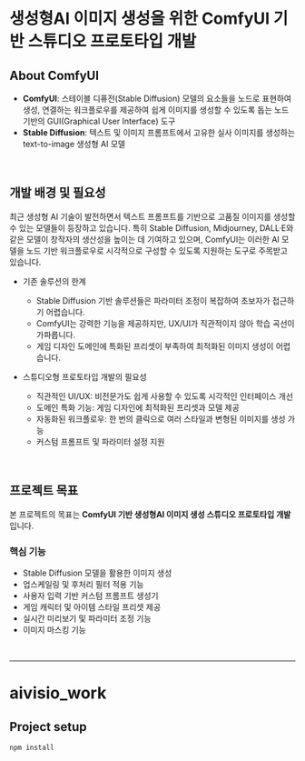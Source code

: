 # 생성형AI 이미지 생성을 위한 ComfyUI 기반 스튜디오 프로토타입 개발

## About ComfyUI
- **ComfyUI**: 스테이블 디퓨전(Stable Diffusion) 모델의 요소들을 노드로 표현하여 생성, 연결하는 워크플로우를 제공하여 쉽게 이미지를 생성할 수 있도록 돕는 노드 기반의 GUI(Graphical User Interface) 도구
- **Stable Diffusion**: 텍스트 및 이미지 프롬프트에서 고유한 실사 이미지를 생성하는 text-to-image 생성형 AI 모델

<br/>

## 개발 배경 및 필요성
최근 생성형 AI 기술이 발전하면서 텍스트 프롬프트를 기반으로 고품질 이미지를 생성할 수 있는 모델들이 등장하고 있습니다. 특히 Stable Diffusion, Midjourney, DALL·E와 같은 모델이 창작자의 생산성을 높이는 데 기여하고 있으며, ComfyUI는 이러한 AI 모델을 노드 기반 워크플로우로 시각적으로 구성할 수 있도록 지원하는 도구로 주목받고 있습니다.

- 기존 솔루션의 한계  
  - Stable Diffusion 기반 솔루션들은 파라미터 조정이 복잡하여 초보자가 접근하기 어렵습니다.  
  - ComfyUI는 강력한 기능을 제공하지만, UX/UI가 직관적이지 않아 학습 곡선이 가파릅니다.  
  - 게임 디자인 도메인에 특화된 프리셋이 부족하여 최적화된 이미지 생성이 어렵습니다.

- 스튜디오형 프로토타입 개발의 필요성  
  - 직관적인 UI/UX: 비전문가도 쉽게 사용할 수 있도록 시각적인 인터페이스 개선  
  - 도메인 특화 기능: 게임 디자인에 최적화된 프리셋과 모델 제공  
  - 자동화된 워크플로우: 한 번의 클릭으로 여러 스타일과 변형된 이미지를 생성 가능  
  - 커스텀 프롬프트 및 파라미터 설정 지원

<br/>

## 프로젝트 목표
본 프로젝트의 목표는 **ComfyUI 기반 생성형AI 이미지 생성 스튜디오 프로토타입 개발**입니다.

### 핵심 기능
- Stable Diffusion 모델을 활용한 이미지 생성
- 업스케일링 및 후처리 필터 적용 기능
- 사용자 입력 기반 커스텀 프롬프트 생성기
- 게임 캐릭터 및 아이템 스타일 프리셋 제공
- 실시간 미리보기 및 파라미터 조정 기능
- 이미지 마스킹 기능

<br/>

---

# aivisio_work

## Project setup
```bash
npm install
